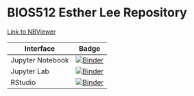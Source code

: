 # BIOS512 Esther Lee Repository 
[Link to NBViewer](https://nbviewer.jupyter.org/github/leeesther/BIOS512/tree/main/)

| Interface | Badge |
| --------- | ----- |
| Jupyter Notebook | [![Binder](http://mybinder.org/badge_logo.svg)](http://mybinder.org/v2/gh/chuckpr/bios512-binder-example/main) |
| Jupyter Lab | [![Binder](http://mybinder.org/badge_logo.svg)](http://mybinder.org/v2/gh/chuckpr/bios512-binder-example/main?urlpath=lab) |
| RStudio | [![Binder](http://mybinder.org/badge_logo.svg)](http://mybinder.org/v2/gh/chuckpr/bios512-binder-example/main?urlpath=rstudio) |
